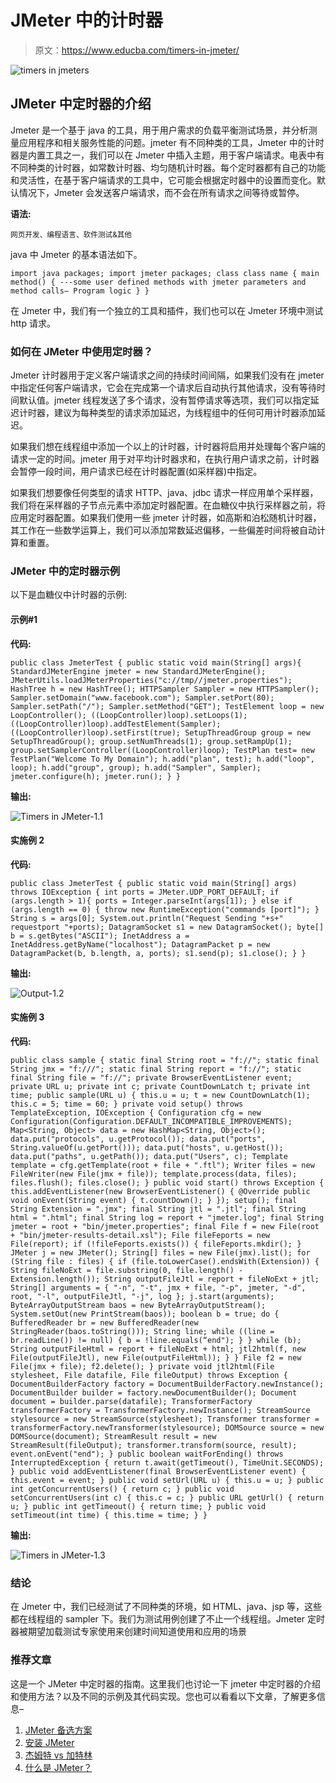 # JMeter 中的计时器

> 原文：<https://www.educba.com/timers-in-jmeter/>

![timers in jmeters](img/a46f66ccf1cfab130b7f9dff8871024c.png "timers in jmeters")



## JMeter 中定时器的介绍

Jmeter 是一个基于 java 的工具，用于用户需求的负载平衡测试场景，并分析测量应用程序和相关服务性能的问题。jmeter 有不同种类的工具，Jmeter 中的计时器是内置工具之一，我们可以在 Jmeter 中插入主题，用于客户端请求。电表中有不同种类的计时器，如常数计时器、均匀随机计时器。每个定时器都有自己的功能和灵活性，在基于客户端请求的工具中，它可能会根据定时器中的设置而变化。默认情况下，Jmeter 会发送客户端请求，而不会在所有请求之间等待或暂停。

**语法:**

<small>网页开发、编程语言、软件测试&其他</small>

java 中 Jmeter 的基本语法如下。

`import java packages;
import jmeter packages;
class class name
{
main method()
{
---some user defined methods with jmeter parameters and method calls—
Program logic
}
}`

在 Jmeter 中，我们有一个独立的工具和插件，我们也可以在 Jmeter 环境中测试 http 请求。

### 如何在 JMeter 中使用定时器？

Jmeter 计时器用于定义客户端请求之间的持续时间间隔，如果我们没有在 jmeter 中指定任何客户端请求，它会在完成第一个请求后自动执行其他请求，没有等待时间默认值。jmeter 线程发送了多个请求，没有暂停请求等选项，我们可以指定延迟计时器，建议为每种类型的请求添加延迟，为线程组中的任何可用计时器添加延迟。

如果我们想在线程组中添加一个以上的计时器，计时器将启用并处理每个客户端的请求一定的时间。jmeter 用于对平均计时器求和，在执行用户请求之前，计时器会暂停一段时间，用户请求已经在计时器配置(如采样器)中指定。

如果我们想要像任何类型的请求 HTTP、java、jdbc 请求一样应用单个采样器，我们将在采样器的子节点元素中添加定时器配置。在血糖仪中执行采样器之前，将应用定时器配置。如果我们使用一些 jmeter 计时器，如高斯和泊松随机计时器，其工作在一些数学运算上，我们可以添加常数延迟偏移，一些偏差时间将被自动计算和重置。

### JMeter 中的定时器示例

以下是血糖仪中计时器的示例:

#### 示例#1

**代码:**

`public class JmeterTest {
public static void main(String[] args){
StandardJMeterEngine jmeter = new StandardJMeterEngine();
JMeterUtils.loadJMeterProperties("c://tmp//jmeter.properties");
HashTree h = new HashTree();
HTTPSampler Sampler = new HTTPSampler();
Sampler.setDomain("www.facebook.com");
Sampler.setPort(80);
Sampler.setPath("/");
Sampler.setMethod("GET");
TestElement loop = new LoopController();
((LoopController)loop).setLoops(1);
((LoopController)loop).addTestElement(Sampler);
((LoopController)loop).setFirst(true);
SetupThreadGroup group = new SetupThreadGroup();
group.setNumThreads(1);
group.setRampUp(1);
group.setSamplerController((LoopController)loop);
TestPlan test= new TestPlan("Welcome To My Domain");
h.add("plan", test);
h.add("loop", loop);
h.add("group", group);
h.add("Sampler", Sampler);
jmeter.configure(h);
jmeter.run();
}
}`

**输出:**

![Timers in JMeter-1.1](img/93718238503cccf80556b53db6f47f53.png)



#### 实施例 2

**代码:**

`public class JmeterTest {
public static void main(String[] args) throws IOException {
int ports = JMeter.UDP_PORT_DEFAULT;
if (args.length > 1){
ports = Integer.parseInt(args[1]);
} else if (args.length == 0) {
throw new RuntimeException("commands [port]");
}
String s = args[0];
System.out.println("Request Sending "+s+" requestport "+ports);
DatagramSocket s1 = new DatagramSocket();
byte[] b = s.getBytes("ASCII");
InetAddress a = InetAddress.getByName("localhost");
DatagramPacket p = new DatagramPacket(b, b.length, a, ports);
s1.send(p);
s1.close();
}
}`

**输出:**

![Output-1.2](img/1c468a69a7abed3e25f7f15316daf922.png)



#### 实施例 3

**代码:**

`public class sample {
static final String root = "f://";
static final String jmx = "f:///";
static final String report = "f://";
static final String file = "f://";
private BrowserEventListener event;
private URL u;
private int c;
private CountDownLatch t;
private int time;
public sample(URL u) {
this.u = u;
t = new CountDownLatch(1);
this.c = 5;
time = 60;
}
private void setup() throws TemplateException, IOException {
Configuration cfg = new Configuration(Configuration.DEFAULT_INCOMPATIBLE_IMPROVEMENTS);
Map<String, Object> data = new HashMap<String, Object>();
data.put("protocols", u.getProtocol());
data.put("ports", String.valueOf(u.getPort()));
data.put("hosts", u.getHost());
data.put("paths", u.getPath());
data.put("Users", c);
Template template = cfg.getTemplate(root + file + ".ftl");
Writer files = new FileWriter(new File(jmx + file));
template.process(data, files);
files.flush();
files.close();
}
public void start() throws Exception {
this.addEventListener(new BrowserEventListener() {
@Override
public void onEvent(String event) {
t.countDown();
}
});
setup();
final String Extension = ".jmx";
final String jtl = ".jtl";
final String html = ".html";
final String log = report + "jmeter.log";
final String jmeter = root + "bin/jmeter.properties";
final File f = new File(root + "bin/jmeter-results-detail.xsl");
File fileFeports = new File(report);
if (!fileFeports.exists()) {
fileFeports.mkdir();
}
JMeter j = new JMeter();
String[] files = new File(jmx).list();
for (String file : files) {
if (file.toLowerCase().endsWith(Extension)) {
String fileNoExt = file.substring(0, file.length() - Extension.length());
String outputFileJtl = report + fileNoExt + jtl;
String[] arguments = { "-n", "-t", jmx + file, "-p", jmeter, "-d", root,
"-l", outputFileJtl, "-j", log };
j.start(arguments);
ByteArrayOutputStream baos = new ByteArrayOutputStream();
System.setOut(new PrintStream(baos));
boolean b = true;
do {
BufferedReader br = new BufferedReader(new StringReader(baos.toString()));
String line;
while ((line = br.readLine()) != null) {
b = !line.equals(“end");
}
} while (b);
String outputFileHtml = report + fileNoExt + html;
jtl2html(f, new File(outputFileJtl), new File(outputFileHtml));
}
}
File f2 = new File(jmx + file);
f2.delete();
}
private void jtl2html(File stylesheet, File datafile, File fileOutput) throws Exception {
DocumentBuilderFactory factory = DocumentBuilderFactory.newInstance();
DocumentBuilder builder = factory.newDocumentBuilder();
Document document = builder.parse(datafile);
TransformerFactory transformerFactory = TransformerFactory.newInstance();
StreamSource stylesource = new StreamSource(stylesheet);
Transformer transformer = transformerFactory.newTransformer(stylesource);
DOMSource source = new DOMSource(document);
StreamResult result = new StreamResult(fileOutput);
transformer.transform(source, result);
event.onEvent("end");
}
public boolean waitForEnding() throws InterruptedException {
return t.await(getTimeout(), TimeUnit.SECONDS);
}
public void addEventListener(final BrowserEventListener event) {
this.event = event;
}
public void setUrl(URL u) {
this.u = u;
}
public int getConcurrentUsers() {
return c;
}
public void setConcurrentUsers(int c) {
this.c = c;
}
public URL getUrl() {
return u;
}
public int getTimeout() {
return time;
}
public void setTimeout(int time) {
this.time = time;
}
}`

**输出:**

![Timers in JMeter-1.3](img/0801bcc10e2935942ea2d93a8616c099.png)



### 结论

在 Jmeter 中，我们已经测试了不同种类的环境，如 HTML、java、jsp 等，这些都在线程组的 sampler 下。我们为测试用例创建了不止一个线程组。Jmeter 定时器被期望加载测试专家使用来创建时间知道使用和应用的场景

### 推荐文章

这是一个 JMeter 中定时器的指南。这里我们也讨论一下 jmeter 中定时器的介绍和使用方法？以及不同的示例及其代码实现。您也可以看看以下文章，了解更多信息–

1.  [JMeter 备选方案](https://www.educba.com/jmeter-alternatives/)
2.  [安装 JMeter](https://www.educba.com/install-jmeter/)
3.  [杰姆特 vs 加特林](https://www.educba.com/jmeter-vs-gatling/)
4.  [什么是 JMeter？](https://www.educba.com/what-is-jmeter/)
